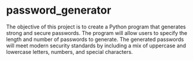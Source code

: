 # password_generator
The objective of this project is to create a Python program that generates strong and secure passwords. The program will allow users to specify the length and number of passwords to generate. The generated passwords will meet modern security standards by including a mix of uppercase and lowercase letters, numbers, and special characters.
